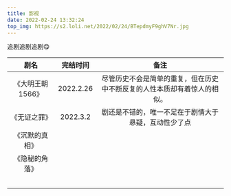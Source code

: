 ```yaml
---
title: 影视
date: 2022-02-24 13:32:24
top_img: https://s2.loli.net/2022/02/24/BTepdmyF9ghV7Nr.jpg
---
```


追剧追剧追剧😋

|       剧名       | 完结时间  |                             备注                             |
| :--------------: | :-------: | :----------------------------------------------------------: |
| 《大明王朝1566》 | 2022.2.26 | 尽管历史不会是简单的重复，但在历史中不断反复的人性本质却有着惊人的相似。 |
|   《无证之罪》   | 2022.3.2  |     剧还是不错的，唯一不足在于剧情大于悬疑，互动性少了点     |
|  《沉默的真相》  |           |                                                              |
|  《隐秘的角落》  |           |                                                              |
|                  |           |                                                              |
|                  |           |                                                              |
|                  |           |                                                              |
|                  |           |                                                              |
|                  |           |                                                              |


